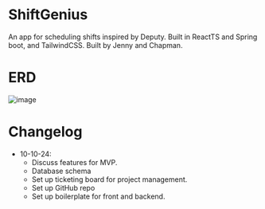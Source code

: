 # ShiftGenius
An app for scheduling shifts inspired by Deputy. 
Built in ReactTS and Spring boot, and TailwindCSS.
Built by Jenny and Chapman.

# ERD

![image](https://github.com/user-attachments/assets/2411aeb0-1b3b-4abe-8fcc-e532890b4cc7)


# Changelog
- 10-10-24: 
    - Discuss features for MVP.
    - Database schema
    - Set up ticketing board for project management.
    - Set up GitHub repo
    - Set up boilerplate for front and backend.
    

